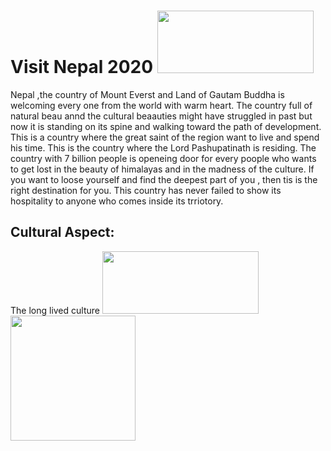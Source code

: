#  Visit Nepal 2020 <img src="https://i2.wp.com/neostuffs.com/wp-content/uploads/2018/06/Visit-nepal-2020.jpg?fit=1200%2C720" width="250" height="100">
 
 Nepal ,the country of Mount Everst and Land of Gautam Buddha is welcoming every one from the world with warm heart. The country full of natural beau annd the cultural beaauties might have struggled in past but  now it is standing on its spine and walking toward the path of development. This is a country where the great saint of the region want to live and spend his time. This is the country where the Lord Pashupatinath is residing. The country with 7 billion people is openeing door for every poople who wants to get lost in the beauty of himalayas and in the madness of the culture. If you want to loose yourself and find the deepest part of you , then tis is the right destination for you. This country has never failed to show its hospitality to anyone who comes inside its trriotory.

## Cultural Aspect:
 The long lived culture
 <img src="https://www.nepalsanctuarytreks.com/wp-content/uploads/2018/05/Indra-jtra-festival-in-Nepal1.jpg " width ="250" height="100"><img src="https://live.staticflickr.com/1859/30244419878_4291c7b364_b.jpg" height=200 weidth = 200>
 
 
 
 
 
 
 

 

